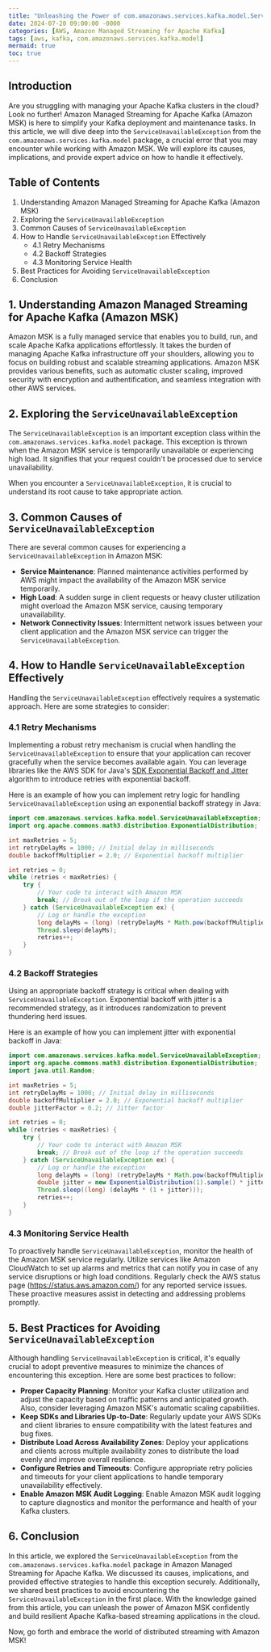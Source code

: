 ```yaml
---
title: "Unleashing the Power of com.amazonaws.services.kafka.model.ServiceUnavailableException in Amazon Managed Streaming for Apache Kafka"
date: 2024-07-20 09:00:00 -0000
categories: [AWS, Amazon Managed Streaming for Apache Kafka]
tags: [aws, kafka, com.amazonaws.services.kafka.model]
mermaid: true
toc: true
---
```



## Introduction

Are you struggling with managing your Apache Kafka clusters in the cloud? Look no further! Amazon Managed Streaming for Apache Kafka (Amazon MSK) is here to simplify your Kafka deployment and maintenance tasks. In this article, we will dive deep into the `ServiceUnavailableException` from the `com.amazonaws.services.kafka.model` package, a crucial error that you may encounter while working with Amazon MSK. We will explore its causes, implications, and provide expert advice on how to handle it effectively.

## Table of Contents

1. Understanding Amazon Managed Streaming for Apache Kafka (Amazon MSK)
2. Exploring the `ServiceUnavailableException`
3. Common Causes of `ServiceUnavailableException`
4. How to Handle `ServiceUnavailableException` Effectively
   - 4.1 Retry Mechanisms
   - 4.2 Backoff Strategies
   - 4.3 Monitoring Service Health
5. Best Practices for Avoiding `ServiceUnavailableException`
6. Conclusion

## 1. Understanding Amazon Managed Streaming for Apache Kafka (Amazon MSK)

Amazon MSK is a fully managed service that enables you to build, run, and scale Apache Kafka applications effortlessly. It takes the burden of managing Apache Kafka infrastructure off your shoulders, allowing you to focus on building robust and scalable streaming applications. Amazon MSK provides various benefits, such as automatic cluster scaling, improved security with encryption and authentification, and seamless integration with other AWS services.

## 2. Exploring the `ServiceUnavailableException`

The `ServiceUnavailableException` is an important exception class within the `com.amazonaws.services.kafka.model` package. This exception is thrown when the Amazon MSK service is temporarily unavailable or experiencing high load. It signifies that your request couldn't be processed due to service unavailability.

When you encounter a `ServiceUnavailableException`, it is crucial to understand its root cause to take appropriate action. 

## 3. Common Causes of `ServiceUnavailableException`

There are several common causes for experiencing a `ServiceUnavailableException` in Amazon MSK:

- **Service Maintenance**: Planned maintenance activities performed by AWS might impact the availability of the Amazon MSK service temporarily.
- **High Load**: A sudden surge in client requests or heavy cluster utilization might overload the Amazon MSK service, causing temporary unavailability.
- **Network Connectivity Issues**: Intermittent network issues between your client application and the Amazon MSK service can trigger the `ServiceUnavailableException`.

## 4. How to Handle `ServiceUnavailableException` Effectively

Handling the `ServiceUnavailableException` effectively requires a systematic approach. Here are some strategies to consider:

### 4.1 Retry Mechanisms

Implementing a robust retry mechanism is crucial when handling the `ServiceUnavailableException` to ensure that your application can recover gracefully when the service becomes available again. You can leverage libraries like the AWS SDK for Java's [SDK Exponential Backoff and Jitter](https://aws.amazon.com/blogs/developer/exponential-backoff-and-jitter/) algorithm to introduce retries with exponential backoff.

Here is an example of how you can implement retry logic for handling `ServiceUnavailableException` using an exponential backoff strategy in Java:

```java
import com.amazonaws.services.kafka.model.ServiceUnavailableException;
import org.apache.commons.math3.distribution.ExponentialDistribution;

int maxRetries = 5;
int retryDelayMs = 1000; // Initial delay in milliseconds
double backoffMultiplier = 2.0; // Exponential backoff multiplier

int retries = 0;
while (retries < maxRetries) {
    try {
        // Your code to interact with Amazon MSK
        break; // Break out of the loop if the operation succeeds
    } catch (ServiceUnavailableException ex) {
        // Log or handle the exception
        long delayMs = (long) (retryDelayMs * Math.pow(backoffMultiplier, retries));
        Thread.sleep(delayMs);
        retries++;
    }
}
```

### 4.2 Backoff Strategies

Using an appropriate backoff strategy is critical when dealing with `ServiceUnavailableException`. Exponential backoff with jitter is a recommended strategy, as it introduces randomization to prevent thundering herd issues.

Here is an example of how you can implement jitter with exponential backoff in Java:

```java
import com.amazonaws.services.kafka.model.ServiceUnavailableException;
import org.apache.commons.math3.distribution.ExponentialDistribution;
import java.util.Random;

int maxRetries = 5;
int retryDelayMs = 1000; // Initial delay in milliseconds
double backoffMultiplier = 2.0; // Exponential backoff multiplier
double jitterFactor = 0.2; // Jitter factor

int retries = 0;
while (retries < maxRetries) {
    try {
        // Your code to interact with Amazon MSK
        break; // Break out of the loop if the operation succeeds
    } catch (ServiceUnavailableException ex) {
        // Log or handle the exception
        long delayMs = (long) (retryDelayMs * Math.pow(backoffMultiplier, retries));
        double jitter = new ExponentialDistribution(1).sample() * jitterFactor;
        Thread.sleep((long) (delayMs * (1 + jitter)));
        retries++;
    }
}
```

### 4.3 Monitoring Service Health

To proactively handle `ServiceUnavailableException`, monitor the health of the Amazon MSK service regularly. Utilize services like Amazon CloudWatch to set up alarms and metrics that can notify you in case of any service disruptions or high load conditions. Regularly check the AWS status page (https://status.aws.amazon.com/) for any reported service issues. These proactive measures assist in detecting and addressing problems promptly.

## 5. Best Practices for Avoiding `ServiceUnavailableException`

Although handling `ServiceUnavailableException` is critical, it's equally crucial to adopt preventive measures to minimize the chances of encountering this exception. Here are some best practices to follow:

- **Proper Capacity Planning**: Monitor your Kafka cluster utilization and adjust the capacity based on traffic patterns and anticipated growth. Also, consider leveraging Amazon MSK's automatic scaling capabilities.
- **Keep SDKs and Libraries Up-to-Date**: Regularly update your AWS SDKs and client libraries to ensure compatibility with the latest features and bug fixes.
- **Distribute Load Across Availability Zones**: Deploy your applications and clients across multiple availability zones to distribute the load evenly and improve overall resilience.
- **Configure Retries and Timeouts**: Configure appropriate retry policies and timeouts for your client applications to handle temporary unavailability effectively.
- **Enable Amazon MSK Audit Logging**: Enable Amazon MSK audit logging to capture diagnostics and monitor the performance and health of your Kafka clusters.

## 6. Conclusion

In this article, we explored the `ServiceUnavailableException` from the `com.amazonaws.services.kafka.model` package in Amazon Managed Streaming for Apache Kafka. We discussed its causes, implications, and provided effective strategies to handle this exception securely. Additionally, we shared best practices to avoid encountering the `ServiceUnavailableException` in the first place. With the knowledge gained from this article, you can unleash the power of Amazon MSK confidently and build resilient Apache Kafka-based streaming applications in the cloud.

Now, go forth and embrace the world of distributed streaming with Amazon MSK!
